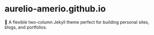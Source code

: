 # aurelio-amerio.github.io
:triangular_ruler: A flexible two-column Jekyll theme perfect for building personal sites, blogs, and portfolios.
